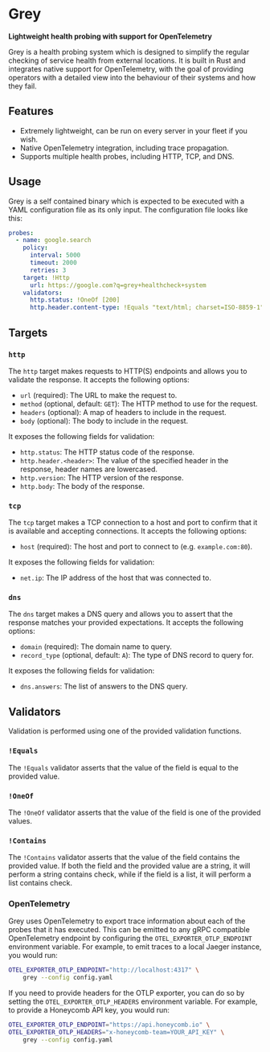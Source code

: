 # Grey
**Lightweight health probing with support for OpenTelemetry**

Grey is a health probing system which is designed to simplify the regular
checking of service health from external locations. It is built in Rust
and integrates native support for OpenTelemetry, with the goal of providing
operators with a detailed view into the behaviour of their systems and how
they fail.

## Features
- Extremely lightweight, can be run on every server in your fleet if you wish.
- Native OpenTelemetry integration, including trace propagation.
- Supports multiple health probes, including HTTP, TCP, and DNS.

## Usage
Grey is a self contained binary which is expected to be executed with a YAML
configuration file as its only input. The configuration file looks like this:

```yaml
probes:
  - name: google.search
    policy:
      interval: 5000
      timeout: 2000
      retries: 3
    target: !Http
      url: https://google.com?q=grey+healthcheck+system
    validators:
      http.status: !OneOf [200]
      http.header.content-type: !Equals "text/html; charset=ISO-8859-1"
```

## Targets

### `http`
The `http` target makes requests to HTTP(S) endpoints and allows you to validate
the response. It accepts the following options:

- `url` (required): The URL to make the request to.
- `method` (optional, default: `GET`): The HTTP method to use for the request.
- `headers` (optional): A map of headers to include in the request.
- `body` (optional): The body to include in the request.

It exposes the following fields for validation:

- `http.status`: The HTTP status code of the response.
- `http.header.<header>`: The value of the specified header in the response, header names are lowercased.
- `http.version`: The HTTP version of the response.
- `http.body`: The body of the response.

### `tcp`
The `tcp` target makes a TCP connection to a host and port to confirm that it
is available and accepting connections. It accepts the following options:

- `host` (required): The host and port to connect to (e.g. `example.com:80`).

It exposes the following fields for validation:

- `net.ip`: The IP address of the host that was connected to.

### `dns`
The `dns` target makes a DNS query and allows you to assert that the response
matches your provided expectations. It accepts the following options:

- `domain` (required): The domain name to query.
- `record_type` (optional, default: `A`): The type of DNS record to query for.

It exposes the following fields for validation:

- `dns.answers`: The list of answers to the DNS query.

## Validators
Validation is performed using one of the provided validation functions.

### `!Equals`
The `!Equals` validator asserts that the value of the field is equal to the
provided value.

### `!OneOf`
The `!OneOf` validator asserts that the value of the field is one of the
provided values.

### `!Contains`
The `!Contains` validator asserts that the value of the field contains the
provided value. If both the field and the provided value are a string, it will
perform a string contains check, while if the field is a list, it will perform
a list contains check.

### OpenTelemetry
Grey uses OpenTelemetry to export trace information about each of the probes that
it has executed. This can be emitted to any gRPC compatible OpenTelemetry endpoint
by configuring the `OTEL_EXPORTER_OTLP_ENDPOINT` environment variable. For example,
to emit traces to a local Jaeger instance, you would run:

```bash
OTEL_EXPORTER_OTLP_ENDPOINT="http://localhost:4317" \
    grey --config config.yaml
```

If you need to provide headers for the OTLP exporter, you can do so by setting the
`OTEL_EXPORTER_OTLP_HEADERS` environment variable. For example, to provide a Honeycomb
API key, you would run:

```bash
OTEL_EXPORTER_OTLP_ENDPOINT="https://api.honeycomb.io" \
OTEL_EXPORTER_OTLP_HEADERS="x-honeycomb-team=YOUR_API_KEY" \
    grey --config config.yaml
```
